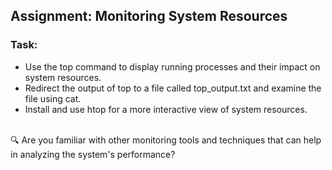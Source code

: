 ## Assignment: Monitoring System Resources

### Task:

- Use the top command to display running processes and their impact on system resources.
- Redirect the output of top to a file called top_output.txt and examine the file using cat.
- Install and use htop for a more interactive view of system resources.

<br>
🔍 Are you familiar with other monitoring tools and techniques that can help in analyzing the system's performance?